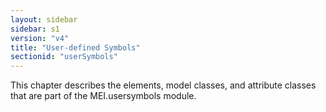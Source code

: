 ```yaml
---
layout: sidebar
sidebar: s1
version: "v4"
title: "User-defined Symbols"
sectionid: "userSymbols"
---
```




This chapter describes the elements, model classes, and attribute classes that are
part of the
MEI.usersymbols module.







